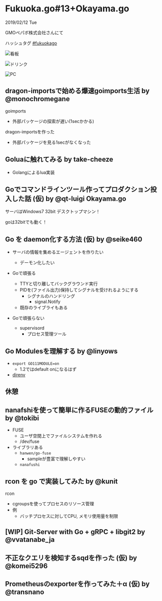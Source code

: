 # Fukuoka.go#13+Okayama.go

2019/02/12 Tue

GMOペパボ株式会社さんにて

ハッシュタグ [#fukuokago](https://twitter.com/search?q=%23fukuokago)


![看板](https://pbs.twimg.com/media/DzMqogCUcAA_gfl.jpg)

![ドリンク](https://pbs.twimg.com/media/DzMqpKJVAAAd-rx.jpg)

![PC](https://pbs.twimg.com/media/DzMqpwvVAAAOc_9.jpg)


## dragon-importsで始める爆速goimports生活 by @monochromegane

goimports

- 外部パッケージの探索が遅い(1secかかる)

dragon-importsを作った

- 外部パッケージを見る1secがなくなった

## Goluaに触れてみる by take-cheeze

- Golangによるlua実装

## Goでコマンドラインツール作ってプロダクション投入した話 (仮) by @qt-luigi Okayama.go

サーバはWindows7 32bit デスクトップマシン！

goは32bitでも動く！

## Go を daemon化する方法 (仮) by @seike460

- サーバの情報を集めるエージェントを作りたい
  - デーモン化したい

- Goで頑張る
  - TTYと切り離してバックグラウンド実行
  - PIDを(ファイル出力)保持してシグナルを受けれるようにする
    - シグナルのハンドリング
      - signal.Notify
  - 既存のライブライもある
- Goで頑張らない
  - supervisord
    - プロセス管理ツール

## Go Modulesを理解する by @linyows

- `export GO111MODULE=on`
  - 1.2ではdefault onになるはず
- [direnv](https://www.softantenna.com/wp/review/direnv/)


## 休憩

## nanafshiを使って簡単に作るFUSEの動的ファイル by @tokibi

- FUSE
  - ユーザ空間上でファイルシステムを作れる
  - /dev/fuse
- ライブラリある
  - `hanwen/go-fuse`
    - sampleが豊富で理解しやすい
  - `nanafushi`

## rcon を go で実装してみた by @kunit

rcon
  - cgroupsを使ってプロセスのリソース管理
  - 例
     - バッチプロセスに対してCPU, メモリ使用量を制限

## [WIP] Git-Server with Go + gRPC + libgit2 by @vvatanabe_ja


## 不正なクエリを検知するsqdを作った (仮) by @komei5296



## Prometheusのexporterを作ってみた＋α (仮) by @transnano



